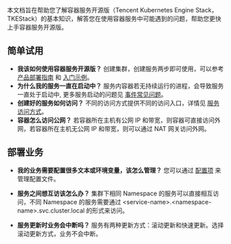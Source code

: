 
本文档旨在帮助您了解容器服务开源版（Tencent Kubernetes Engine Stack，TKEStack）的基本知识，解答您在使用容器服务中可能遇到的问题，帮助您更快上手容器服务开源版。

## 简单试用

- **我该如何使用容器服务开源版？**
创建集群，创建服务两步即可使用，可以参考 [产品部署指南](https://github.com/tkestack/docs/tree/master/installation) 和 [入门示例](/doc/product/457/11138)。
- **为什么我的服务一直在启动中？**
服务内容器若无持续运行的进程，会导致服务一直处于启动中, 更多服务启动的问题见 [事件常见问题](/doc/product/457/8187)。
- **创建好的服务如何访问？**
不同的访问方式提供不同的访问入口，详情见 [服务访问方式](/doc/product/457/9098)。
- **容器怎么访问公网？**
若容器所在主机有公网 IP 和带宽，则容器可直接访问外网，若容器所在主机无公网 IP 和带宽，则可以通过 NAT 网关访问外网。

## 部署业务
- **我的业务需要配置很多文本或环境变量，该怎么管理？**
您可以通过 [配置项](/doc/product/457/10173) 来管理配置文件。

- **服务之间想互访该怎么办？**
集群下相同 Namespace 的服务可以直接相互访问，不同 Namespace 的服务需要通过 <service-name\>.<namespace-name\>.svc.cluster.local 的形式来访问。

- **服务更新时业务会中断吗？**
服务有两种更新方式：滚动更新和快速更新。选择滚动更新方式，业务不会中断。








